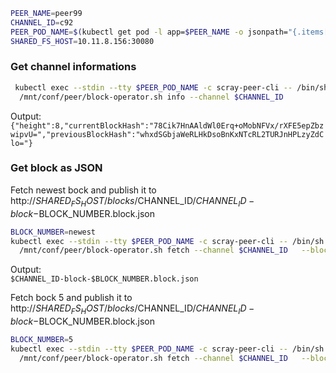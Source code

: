 
```bash
PEER_NAME=peer99
CHANNEL_ID=c92
PEER_POD_NAME=$(kubectl get pod -l app=$PEER_NAME -o jsonpath="{.items[0].metadata.name}")
SHARED_FS_HOST=10.11.8.156:30080
```

### Get channel informations

```bash
 kubectl exec --stdin --tty $PEER_POD_NAME -c scray-peer-cli -- /bin/sh \
  /mnt/conf/peer/block-operator.sh info --channel $CHANNEL_ID 
```

Output:  
``{"height":8,"currentBlockHash":"78Cik7HnAAldWl0Erq+oMobNFVx/rXFE5epZbzwipvU=","previousBlockHash":"whxdSGbjaWeRLHkDsoBnKxNTcRL2TURJnHPLzyZdClo="}``


### Get block as JSON

Fetch newest bock and publish it to http://$SHARED_FS_HOST/blocks/$CHANNEL_ID/$CHANNEL_ID-block-$BLOCK_NUMBER.block.json
```bash
BLOCK_NUMBER=newest
kubectl exec --stdin --tty $PEER_POD_NAME -c scray-peer-cli -- /bin/sh \
  /mnt/conf/peer/block-operator.sh fetch --channel $CHANNEL_ID   --block $BLOCK_NUMBER  --publish $SHARED_FS_HOST
```

Output:  
``$CHANNEL_ID-block-$BLOCK_NUMBER.block.json``

Fetch bock 5 and publish it to http://$SHARED_FS_HOST/blocks/$CHANNEL_ID/$CHANNEL_ID-block-$BLOCK_NUMBER.block.json
```bash
BLOCK_NUMBER=5
kubectl exec --stdin --tty $PEER_POD_NAME -c scray-peer-cli -- /bin/sh \
  /mnt/conf/peer/block-operator.sh fetch --channel $CHANNEL_ID   --block $BLOCK_NUMBER  --publish $SHARED_FS_HOST
```

